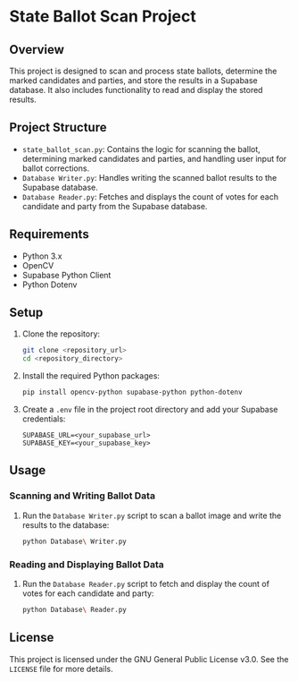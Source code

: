 # State Ballot Scan Project

## Overview

This project is designed to scan and process state ballots, determine the marked candidates and parties, and store the results in a Supabase database. It also includes functionality to read and display the stored results.

## Project Structure

- `state_ballot_scan.py`: Contains the logic for scanning the ballot, determining marked candidates and parties, and handling user input for ballot corrections.
- `Database Writer.py`: Handles writing the scanned ballot results to the Supabase database.
- `Database Reader.py`: Fetches and displays the count of votes for each candidate and party from the Supabase database.

## Requirements

- Python 3.x
- OpenCV
- Supabase Python Client
- Python Dotenv

## Setup

1. Clone the repository:
    ```sh
    git clone <repository_url>
    cd <repository_directory>
    ```

2. Install the required Python packages:
    ```sh
    pip install opencv-python supabase-python python-dotenv
    ```

3. Create a `.env` file in the project root directory and add your Supabase credentials:
    ```
    SUPABASE_URL=<your_supabase_url>
    SUPABASE_KEY=<your_supabase_key>
    ```

## Usage

### Scanning and Writing Ballot Data

1. Run the `Database Writer.py` script to scan a ballot image and write the results to the database:
    ```sh
    python Database\ Writer.py
    ```

### Reading and Displaying Ballot Data

1. Run the `Database Reader.py` script to fetch and display the count of votes for each candidate and party:
    ```sh
    python Database\ Reader.py
    ```

## License

This project is licensed under the GNU General Public License v3.0. See the `LICENSE` file for more details.
